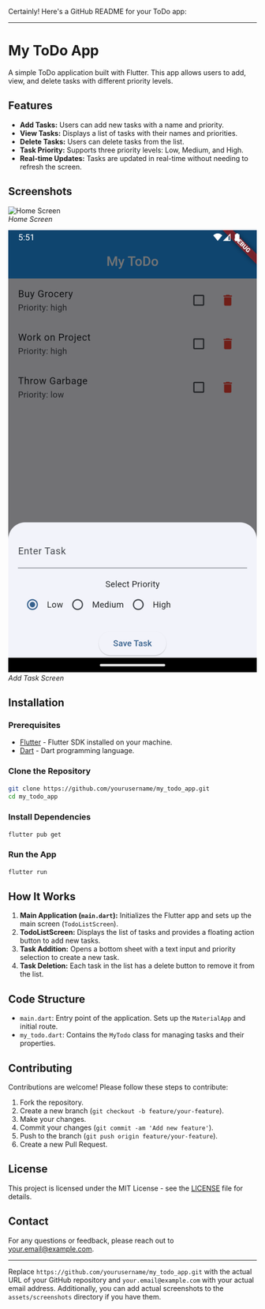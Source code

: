 Certainly! Here's a GitHub README for your ToDo app:

---

# My ToDo App

A simple ToDo application built with Flutter. This app allows users to add, view, and delete tasks with different priority levels.

## Features

- **Add Tasks:** Users can add new tasks with a name and priority.
- **View Tasks:** Displays a list of tasks with their names and priorities.
- **Delete Tasks:** Users can delete tasks from the list.
- **Task Priority:** Supports three priority levels: Low, Medium, and High.
- **Real-time Updates:** Tasks are updated in real-time without needing to refresh the screen.

## Screenshots

![Home Screen](assets/screenshots/home.png)  
*Home Screen*

![Add Task Screen](assets/screenshots/add_task.png)  
*Add Task Screen*

## Installation

### Prerequisites

- [Flutter](https://flutter.dev/docs/get-started/install) - Flutter SDK installed on your machine.
- [Dart](https://dart.dev/get-dart) - Dart programming language.

### Clone the Repository

```bash
git clone https://github.com/yourusername/my_todo_app.git
cd my_todo_app
```

### Install Dependencies

```bash
flutter pub get
```

### Run the App

```bash
flutter run
```

## How It Works

1. **Main Application (`main.dart`):** Initializes the Flutter app and sets up the main screen (`TodoListScreen`).
2. **TodoListScreen:** Displays the list of tasks and provides a floating action button to add new tasks.
3. **Task Addition:** Opens a bottom sheet with a text input and priority selection to create a new task.
4. **Task Deletion:** Each task in the list has a delete button to remove it from the list.

## Code Structure

- `main.dart`: Entry point of the application. Sets up the `MaterialApp` and initial route.
- `my_todo.dart`: Contains the `MyTodo` class for managing tasks and their properties.

## Contributing

Contributions are welcome! Please follow these steps to contribute:

1. Fork the repository.
2. Create a new branch (`git checkout -b feature/your-feature`).
3. Make your changes.
4. Commit your changes (`git commit -am 'Add new feature'`).
5. Push to the branch (`git push origin feature/your-feature`).
6. Create a new Pull Request.

## License

This project is licensed under the MIT License - see the [LICENSE](LICENSE) file for details.

## Contact

For any questions or feedback, please reach out to [your.email@example.com](mailto:your.email@example.com).

---

Replace `https://github.com/yourusername/my_todo_app.git` with the actual URL of your GitHub repository and `your.email@example.com` with your actual email address. Additionally, you can add actual screenshots to the `assets/screenshots` directory if you have them.
